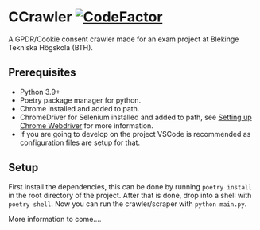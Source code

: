 # CCrawler [![CodeFactor](https://www.codefactor.io/repository/github/filipnyquist/ccrawler/badge?s=d646529acb9f30380abfc32df4ce462c37701a12)](https://www.codefactor.io/repository/github/filipnyquist/ccrawler)
A GPDR/Cookie consent crawler made for an exam project at Blekinge Tekniska Högskola (BTH).

## Prerequisites
* Python 3.9+
* Poetry package manager for python.
* Chrome installed and added to path.
* ChromeDriver for Selenium installed and added to path, see [Setting up Chrome Webdriver](https://splinter.readthedocs.io/en/latest/drivers/chrome.html#setting-up-chrome-webdriver) for more information.
* If you are going to develop on the project VSCode is recommended as configuration files are setup for that.

## Setup
First install the dependencies, this can be done by running `poetry install` in the root directory of the project.
After that is done, drop into a shell with `poetry shell`.
Now you can run the crawler/scraper with `python main.py`.

More information to come....
